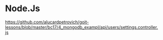 # Node.Js
https://github.com/alucardpetrovich/goit-lessons/blob/master/bc17/4_mongodb_exampl/api/users/settings.controller.js
